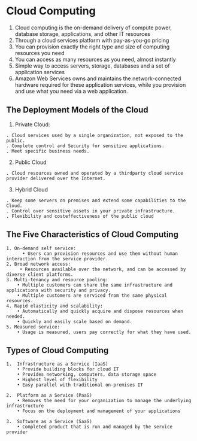 # Cloud Computing

1. Cloud computing is the on-demand delivery of compute power, database storage,
applications, and other IT resources
2. Through a cloud services platform with pay-as-you-go pricing
3. You can provision exactly the right type and size of computing resources you need
4. You can access as many resources as you need, almost instantly
5. Simple way to access servers, storage, databases and a set of application services
6. Amazon Web Services owns and maintains the network-connected hardware
required for these application services, while you provision and use what you need
via a web application.

## The Deployment Models of the Cloud

  1. Private Cloud:
  
    . Cloud services used by a single organization, not exposed to the public.
    . Complete control and Security for sensitive applications.
    . Meet specific business needs.
    
  2. Public Cloud
  
    . Cloud resources owned and operated by a thirdparty cloud service provider delivered over the Internet.
    
  3. Hybrid Cloud
  
    . Keep some servers on premises and extend some capabilities to the Cloud.
    . Control over sensitive assets in your private infrastructure.
    . Flexibility and costeffectiveness of the public cloud
    
 ## The Five Characteristics of Cloud Computing
 
    1. On-demand self service:
          • Users can provision resources and use them without human interaction from the service provider.
    2. Broad network access:
         • Resources available over the network, and can be accessed by diverse client platforms.
    3. Multi-tenancy and resource pooling:
        • Multiple customers can share the same infrastructure and applications with security and privacy.
        • Multiple customers are serviced from the same physical resources.
    4. Rapid elasticity and scalability:
        • Automatically and quickly acquire and dispose resources when needed.
        • Quickly and easily scale based on demand.
    5. Measured service:
        • Usage is measured, users pay correctly for what they have used.
        
  ## Types of Cloud Computing
    
    1.  Infrastructure as a Service (IaaS)
        • Provide building blocks for cloud IT
        • Provides networking, computers, data storage space
        • Highest level of flexibility
        • Easy parallel with traditional on-premises IT
        
    2.  Platform as a Service (PaaS)
        • Removes the need for your organization to manage the underlying infrastructure
        • Focus on the deployment and management of your applications
        
    3.  Software as a Service (SaaS)
        • Completed product that is run and managed by the service provider
        
        
        
        
    
